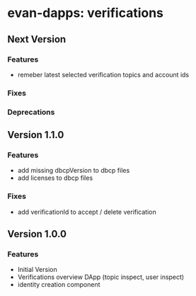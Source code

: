 # evan-dapps: verifications

## Next Version
### Features
- remeber latest selected verification topics and account ids

### Fixes
### Deprecations

## Version 1.1.0
### Features
- add missing dbcpVersion to dbcp files
- add licenses to dbcp files

### Fixes
- add verificationId to accept / delete verification

## Version 1.0.0
### Features
- Initial Version
- Verifications overview DApp (topic inspect, user inspect)
- identity creation component
